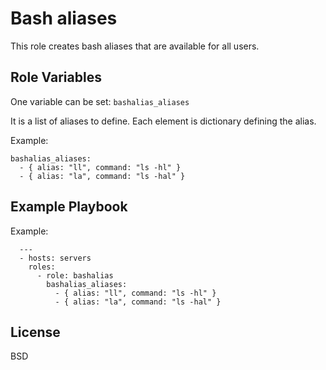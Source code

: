 Bash aliases
============

This role creates bash aliases that are available for all users.

Role Variables
--------------


One variable can be set: `bashalias_aliases`

It is a list of aliases to define. Each element is dictionary defining the alias.

Example:

```
bashalias_aliases:
  - { alias: "ll", command: "ls -hl" }
  - { alias: "la", command: "ls -hal" }
```

Example Playbook
----------------

Example:

```
  ---
  - hosts: servers
    roles:
      - role: bashalias
        bashalias_aliases:
          - { alias: "ll", command: "ls -hl" }
          - { alias: "la", command: "ls -hal" }
```

License
-------

BSD
